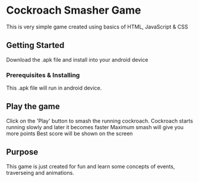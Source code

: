 # Cockroach Smasher Game

This is very simple game created using basics of HTML, JavaScript & CSS

## Getting Started

Download the .apk file and install into your android device

### Prerequisites & Installing

This .apk file will run in android device. 

## Play the game

Click on the 'Play' button to smash the running cockroach. 
Cockroach starts running slowly and later it becomes faster
Maximum smash will give you more points
Best score will be shown on the screen

## Purpose

This game is just created for fun and learn some concepts of events, traverseing and animations.